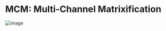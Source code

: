 # MCM: Multi-Channel Matrixification

![image](https://github.com/user-attachments/assets/84fb29e9-23d9-4bb3-b62e-e595ae9f5d2b)
